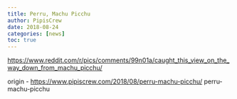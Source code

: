 ```yaml
---
title: Perru, Machu Picchu
author: PipisCrew
date: 2018-08-24
categories: [news]
toc: true
---
```


https://www.reddit.com/r/pics/comments/99n01a/caught_this_view_on_the_way_down_from_machu_picchu/

origin - https://www.pipiscrew.com/2018/08/perru-machu-picchu/ perru-machu-picchu